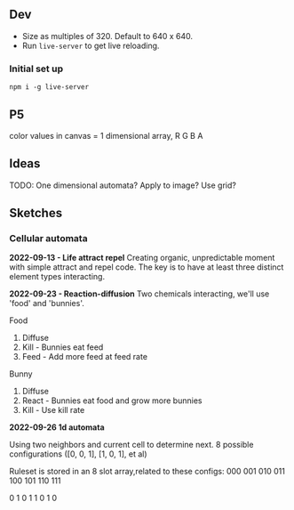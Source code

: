 ## Dev

-   Size as multiples of 320. Default to 640 x 640.
-   Run `live-server` to get live reloading.

### Initial set up

`npm i -g live-server`


## P5

color values in canvas = 1 dimensional array, R G B A

## Ideas


TODO: One dimensional automata? Apply to image? Use grid?


## Sketches


### Cellular automata

**2022-09-13 - Life attract repel**
Creating organic, unpredictable moment with simple attract and repel code. The key is to have at least three distinct element types interacting.

**2022-09-23 - Reaction-diffusion**
Two chemicals interacting, we'll use 'food' and 'bunnies'.

Food 
1. Diffuse
2. Kill - Bunnies eat feed
3. Feed - Add more feed at feed rate

Bunny
1. Diffuse
2. React - Bunnies eat food and grow more bunnies
3. Kill - Use kill rate


**2022-09-26 1d automata**

Using two neighbors and current cell to determine next. 8 possible configurations ([0, 0, 1], [1, 0, 1], et al)

Ruleset is stored in an 8 slot array,related to these configs:
000 001 010 011 100 101 110 111

0 1 0 1 1 0 1 0